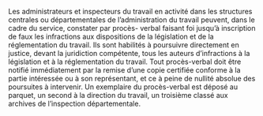 Les administrateurs et inspecteurs du travail en activité dans les structures centrales ou départementales de l’administration du travail peuvent, dans le cadre du service, constater par procès- verbal faisant foi jusqu’à inscription de faux les infractions aux dispositions de la législation et de la réglementation du travail. Ils sont habilités à poursuivre directement en justice, devant la juridiction compétente, tous les auteurs d’infractions à la législation et à la réglementation du travail.
Tout procès-verbal doit être notifié immédiatement par la remise d’une copie certifiée conforme à la partie intéressée ou à son représentant, et ce à peine de nullité absolue des poursuites à intervenir. Un exemplaire du procès-verbal est déposé au parquet, un second à la direction du travail, un troisième classé aux archives de l’inspection départementale.